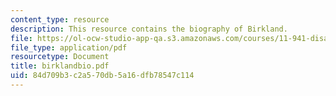 ```yaml
---
content_type: resource
description: This resource contains the biography of Birkland.
file: https://ol-ocw-studio-app-qa.s3.amazonaws.com/courses/11-941-disaster-vulnerability-and-resilience-spring-2005/84d709b3c2a570db5a16dfb78547c114_birklandbio.pdf
file_type: application/pdf
resourcetype: Document
title: birklandbio.pdf
uid: 84d709b3-c2a5-70db-5a16-dfb78547c114
---
```

